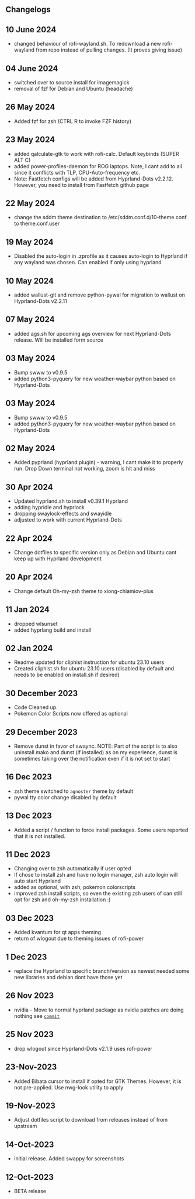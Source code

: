 ## Changelogs

## 10 June 2024
- changed behaviour of rofi-wayland.sh. To redownload a new rofi-wayland from repo instead of pulling changes. (It proves giving issue)

## 04 June 2024
- switched over to source install for imagemagick
- removal of fzf for Debian and Ubuntu (headache)

## 26 May 2024
- Added fzf for zsh (CTRL R to invoke FZF history)

## 23 May 2024
- added qalculate-gtk to work with rofi-calc. Default keybinds (SUPER ALT C)
- added power-profiles-daemon for ROG laptops. Note, I cant add to all since it conflicts with TLP, CPU-Auto-frequency etc.
- Note: Fastfetch configs will be added from Hyprland-Dots v2.2.12. However, you need to install from Fastfetch github page

## 22 May 2024
- change the sddm theme destination to /etc/sddm.conf.d/10-theme.conf to theme.conf.user

## 19 May 2024
- Disabled the auto-login in .zprofile as it causes auto-login to Hyprland if any wayland was chosen. Can enabled if only using hyprland

## 10 May 2024
- added wallust-git and remove python-pywal for migration to wallust on Hyprland-Dots v2.2.11

## 07 May 2024
- added ags.sh for upcoming ags overview for next Hyprland-Dots release. Will be installed form source

## 03 May 2024
- Bump swww to v0.9.5
- added python3-pyquery for new weather-waybar python based on Hyprland-Dots

## 03 May 2024
- Bump swww to v0.9.5
- added python3-pyquery for new weather-waybar python based on Hyprland-Dots

## 02 May 2024
- Added pyprland (hyprland plugin) - warning, I cant make it to properly run. Drop Down terminal not working, zoom is hit and miss

## 30 Apr 2024
- Updated hyprland.sh to install v0.39.1 Hyprland
- adding hypridle and hyprlock
- dropping swaylock-effects and swayidle
- adjusted to work with current Hyprland-Dots

## 22 Apr 2024
- Change dotfiles to specific version only as Debian and Ubuntu cant keep up with Hyprland development

## 20 Apr 2024
- Change default Oh-my-zsh theme to xiong-chiamiov-plus

## 11 Jan 2024
- dropped wlsunset
- added hyprlang build and install

## 02 Jan 2024
- Readme updated for cliphist instruction for ubuntu 23.10 users
- Created cliphist.sh for ubuntu 23.10 users (disabled by default and needs to be enabled on install.sh if desired)

## 30 December 2023
- Code Cleaned up.
- Pokemon Color Scripts now offered as optional

## 29 December 2023
- Remove dunst in favor of swaync. NOTE: Part of the script is to also uninstall mako and dunst (if installed) as on my experience, dunst is sometimes taking over the notification even if it is not set to start

## 16 Dec 2023
- zsh theme switched to `agnoster` theme by default
- pywal tty color change disabled by default

## 13 Dec 2023
- Added a script / function to force install packages. Some users reported that it is not installed.

## 11 Dec 2023
- Changing over to zsh automatically if user opted
- If chose to install zsh and have no login manager, zsh auto login will auto start Hyprland
- added as optional, with zsh, pokemon colorscripts
- improved zsh install scripts, so even the existing zsh users of can still opt for zsh and oh-my-zsh installation :)

## 03 Dec 2023
- Added kvantum for qt apps theming
- return of wlogout due to theming issues of rofi-power

## 1 Dec 2023
- replace the Hyprland to specific branch/version as newest needed some new libraries and debian dont have those yet

## 26 Nov 2023
- nvidia - Move to normal hyprland package as nvidia patches are doing nothing see [`commit`](https://github.com/hyprwm/Hyprland/commit/cd96ceecc551c25631783499bd92c6662c5d3616)

## 25 Nov 2023
- drop wlogout since Hyprland-Dots v2.1.9 uses rofi-power

## 23-Nov-2023
- Added Bibata cursor to install if opted for GTK Themes. However, it is not pre-applied. Use nwg-look utility to apply

## 19-Nov-2023
- Adjust dotfiles script to download from releases instead of from upstream

## 14-Oct-2023
- initial release. Added swappy for screenshots

## 12-Oct-2023
- BETA release
